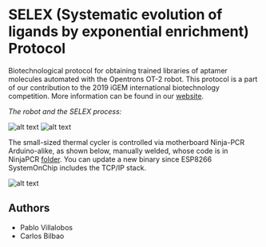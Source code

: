 # SELEX (Systematic evolution of ligands by exponential enrichment) Protocol
Biotechnological protocol for obtaining trained libraries of aptamer molecules automated with the Opentrons OT-2 robot.
This protocol is a part of our contribution to the 2019 iGEM international biotechnology competition. More information can be found in our 
<a href = "https://2019.igem.org/Team:MADRID_UCM/Landing">website</a>.

_The robot and the SELEX process:_

![alt text](https://github.com/Zildj1an/SELEX/blob/master/img/robot.png)
![alt text](https://github.com/Zildj1an/SELEX/blob/master/img/aptameros.png)

The small-sized thermal cycler is controlled via motherboard Ninja-PCR Arduino-alike, as shown below, manually welded, whose code is in NinjaPCR [folder](https://github.com/Zildj1an/SELEX/tree/master/NinjaPCR). You can update a new binary since ESP8266 SystemOnChip includes the TCP/IP stack.

![alt text](https://github.com/Zildj1an/SELEX/blob/master/img/ninja.png)


## Authors
* Pablo Villalobos
* Carlos Bilbao

